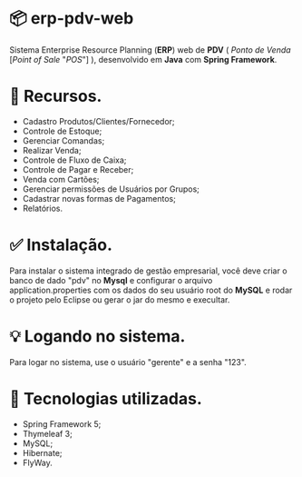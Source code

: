 # 📦 erp-pdv-web
Sistema Enterprise Resource Planning (**ERP**) web de **PDV** ( *Ponto de Venda* [*Point of Sale* "*POS*"] ), desenvolvido em **Java** com **Spring Framework**. 

# 📅 Recursos.
- Cadastro Produtos/Clientes/Fornecedor;
- Controle de Estoque;
- Gerenciar Comandas;
- Realizar Venda;
- Controle de Fluxo de Caixa;
- Controle de Pagar e Receber;
- Venda com Cartões;
- Gerenciar permissões de Usuários por Grupos;
- Cadastrar novas formas de Pagamentos;
- Relatórios.

# ✅ Instalação.
Para instalar o sistema integrado de gestão empresarial, você deve criar o banco de dado "pdv" no **Mysql** e configurar o arquivo application.properties
com os dados do seu usuário root do **MySQL** e rodar o projeto pelo Eclipse ou gerar o jar do mesmo e execultar.

# 💡 Logando no sistema.
Para logar no sistema, use o usuário "gerente" e a senha "123".

# 🔧 Tecnologias utilizadas.
- Spring Framework 5;
- Thymeleaf 3;
- MySQL;
- Hibernate;
- FlyWay.
